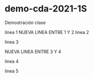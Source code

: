 # demo-cda-2021-1S
Demostración clase

linea 1
NUEVA LINEA ENTRE 1 Y 2
linea 2

linea 3

NUEVA LINEA ENTRE 3 Y 4

linea 4

linea 5
